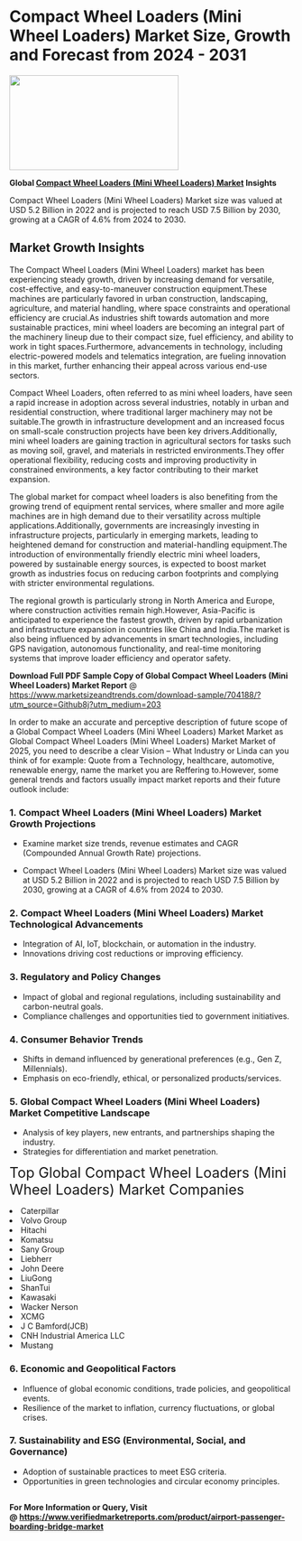 <H1>Compact Wheel Loaders (Mini Wheel Loaders) Market Size, Growth and Forecast from 2024 - 2031</H1><img class="aligncenter size-medium wp-image-584254" src="https://thirdeyenews.in/wp-content/uploads/2024/09/Global-Market-Research-300x168.jpeg" alt="" width="300" height="168" /><p><strong>Global&nbsp;<a href="https://www.marketsizeandtrends.com/download-sample/704188/?utm_source=Github8j?utm_medium=203">Compact Wheel Loaders (Mini Wheel Loaders) Market</a> Insights</strong></p><p>Compact Wheel Loaders (Mini Wheel Loaders) Market size was valued at USD 5.2 Billion in 2022 and is projected to reach USD 7.5 Billion by 2030, growing at a CAGR of 4.6% from 2024 to 2030.</p><p><h2>Market Growth Insights</h2> <p>The Compact Wheel Loaders (Mini Wheel Loaders) market has been experiencing steady growth, driven by increasing demand for versatile, cost-effective, and easy-to-maneuver construction equipment.These machines are particularly favored in urban construction, landscaping, agriculture, and material handling, where space constraints and operational efficiency are crucial.As industries shift towards automation and more sustainable practices, mini wheel loaders are becoming an integral part of the machinery lineup due to their compact size, fuel efficiency, and ability to work in tight spaces.Furthermore, advancements in technology, including electric-powered models and telematics integration, are fueling innovation in this market, further enhancing their appeal across various end-use sectors.</p> <p>Compact Wheel Loaders, often referred to as mini wheel loaders, have seen a rapid increase in adoption across several industries, notably in urban and residential construction, where traditional larger machinery may not be suitable.The growth in infrastructure development and an increased focus on small-scale construction projects have been key drivers.Additionally, mini wheel loaders are gaining traction in agricultural sectors for tasks such as moving soil, gravel, and materials in restricted environments.They offer operational flexibility, reducing costs and improving productivity in constrained environments, a key factor contributing to their market expansion.</p> <p>The global market for compact wheel loaders is also benefiting from the growing trend of equipment rental services, where smaller and more agile machines are in high demand due to their versatility across multiple applications.Additionally, governments are increasingly investing in infrastructure projects, particularly in emerging markets, leading to heightened demand for construction and material-handling equipment.The introduction of environmentally friendly electric mini wheel loaders, powered by sustainable energy sources, is expected to boost market growth as industries focus on reducing carbon footprints and complying with stricter environmental regulations.</p> <p>The regional growth is particularly strong in North America and Europe, where construction activities remain high.However, Asia-Pacific is anticipated to experience the fastest growth, driven by rapid urbanization and infrastructure expansion in countries like China and India.The market is also being influenced by advancements in smart technologies, including GPS navigation, autonomous functionality, and real-time monitoring systems that improve loader efficiency and operator safety.</p> <p><span class=""><strong>Download Full PDF Sample Copy of Global Compact Wheel Loaders (Mini Wheel Loaders) Market Report</strong> @ <a href="https://www.marketsizeandtrends.com/download-sample/704188/?utm_source=Github8j?utm_medium=203" target="_blank">https://www.marketsizeandtrends.com/download-sample/704188/?utm_source=Github8j?utm_medium=203</a></span></p><p>In order to make an accurate and perceptive description of future scope of a Global&nbsp;Compact Wheel Loaders (Mini Wheel Loaders) Market Market as Global&nbsp;Compact Wheel Loaders (Mini Wheel Loaders) Market Market of 2025, you need to describe a clear Vision &ndash; What Industry or Linda can you think of for example: Quote from a Technology, healthcare, automotive, renewable energy, name the market you are Reffering to.However, some general trends and factors usually impact market reports and their future outlook include:</p><h3>1.&nbsp;<strong>Compact Wheel Loaders (Mini Wheel Loaders) Market Growth Projections</strong></h3><ul><li>Examine market size trends, revenue estimates and CAGR (Compounded Annual Growth Rate) projections.</li><li><p>Compact Wheel Loaders (Mini Wheel Loaders) Market size was valued at USD 5.2 Billion in 2022 and is projected to reach USD 7.5 Billion by 2030, growing at a CAGR of 4.6% from 2024 to 2030.</p></li></ul><h3>2.&nbsp;<strong>Compact Wheel Loaders (Mini Wheel Loaders) Market Technological Advancements</strong></h3><ul><li>Integration of AI, IoT, blockchain, or automation in the industry.</li><li>Innovations driving cost reductions or improving efficiency.</li></ul><h3>3.&nbsp;<strong>Regulatory and Policy Changes</strong></h3><ul><li>Impact of global and regional regulations, including sustainability and carbon-neutral goals.</li><li>Compliance challenges and opportunities tied to government initiatives.</li></ul><h3>4.&nbsp;<strong>Consumer Behavior Trends</strong></h3><ul><li>Shifts in demand influenced by generational preferences (e.g., Gen Z, Millennials).</li><li>Emphasis on eco-friendly, ethical, or personalized products/services.</li></ul><h3>5.&nbsp;<strong>Global Compact Wheel Loaders (Mini Wheel Loaders) Market Competitive Landscape</strong></h3><ul><li>Analysis of key players, new entrants, and partnerships shaping the industry.</li><li>Strategies for differentiation and market penetration.</li></ul><p data-pm-slice="1 1 []"><span style="color: inherit; font-family: inherit; font-size: 25px;">Top Global Compact Wheel Loaders (Mini Wheel Loaders) Market Companies</span></p><div class="" data-test-id=""><p><li>Caterpillar</li><li> Volvo Group</li><li> Hitachi</li><li> Komatsu</li><li> Sany Group</li><li> Liebherr</li><li> John Deere</li><li> LiuGong</li><li> ShanTui</li><li> Kawasaki</li><li> Wacker Nerson</li><li> XCMG</li><li> J C Bamford(JCB)</li><li> CNH Industrial America LLC</li><li> Mustang</li></p></div><h3>6.&nbsp;<strong>Economic and Geopolitical Factors</strong></h3><ul><li>Influence of global economic conditions, trade policies, and geopolitical events.</li><li>Resilience of the market to inflation, currency fluctuations, or global crises.</li></ul><h3>7.&nbsp;<strong>Sustainability and ESG (Environmental, Social, and Governance)</strong></h3><ul><li>Adoption of sustainable practices to meet ESG criteria.</li><li>Opportunities in green technologies and circular economy principles.</li></ul><h2><strong style="font-size: 14px;">For More Information or Query, Visit @&nbsp;</strong><a style="background-color: #ffffff; font-size: 14px;" href="https://www.marketsizeandtrends.com/report/compact-wheel-loaders-mini-wheel-loaders-market/" target="_blank">https://www.verifiedmarketreports.com/product/airport-passenger-boarding-bridge-market</a></h2>